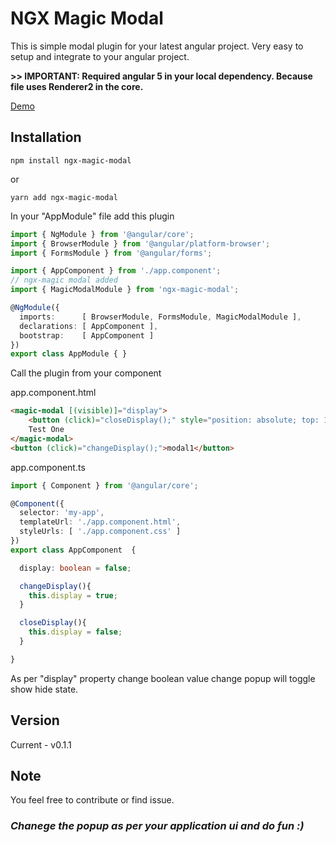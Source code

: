 # NGX Magic Modal

This is simple modal plugin for your latest angular project. Very easy to setup and integrate to your angular project.

**>> IMPORTANT: Required angular 5 in your local dependency. Because file uses Renderer2 in the core.**

[Demo](http://iamsubhojit.com/ngx-magic-modal/)

## Installation

`npm install ngx-magic-modal`

or 

`yarn add ngx-magic-modal`

In your "AppModule" file add this plugin

``` TypeScript
import { NgModule } from '@angular/core';
import { BrowserModule } from '@angular/platform-browser';
import { FormsModule } from '@angular/forms';

import { AppComponent } from './app.component';
// ngx-magic modal added
import { MagicModalModule } from 'ngx-magic-modal';

@NgModule({
  imports:      [ BrowserModule, FormsModule, MagicModalModule ],
  declarations: [ AppComponent ],
  bootstrap:    [ AppComponent ]
})
export class AppModule { }
```
Call the plugin from your component

app.component.html
``` HTML
<magic-modal [(visible)]="display">
    <button (click)="closeDisplay();" style="position: absolute; top: 10px; right: 10px;">X</button>
    Test One
</magic-modal>
<button (click)="changeDisplay();">modal1</button>
```
app.component.ts
``` TypeScript
import { Component } from '@angular/core';

@Component({
  selector: 'my-app',
  templateUrl: './app.component.html',
  styleUrls: [ './app.component.css' ]
})
export class AppComponent  {

  display: boolean = false;

  changeDisplay(){
    this.display = true;
  }

  closeDisplay(){
    this.display = false; 
  }

}
```
As per "display" property change boolean value change popup will toggle show hide state.

## Version
Current - v0.1.1

## Note
You feel free to contribute or find issue.

### *Chanege the popup as per your application ui and do fun :)*
